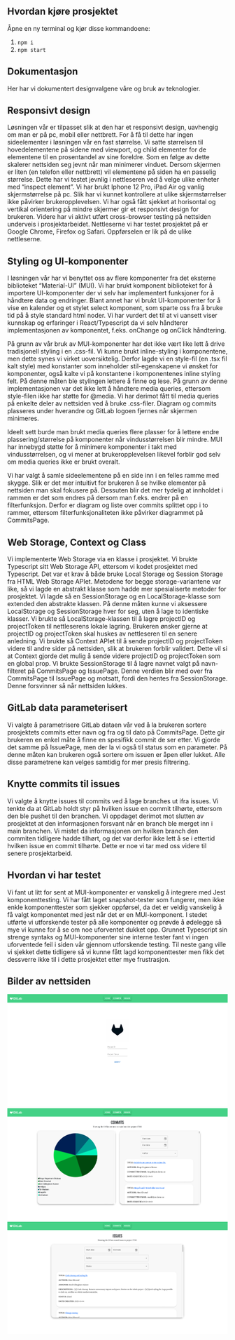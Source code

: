 ## Hvordan kjøre prosjektet

Åpne en ny terminal og kjør disse kommandoene:

1. `npm i`
2. `npm start`

## Dokumentasjon
Her har vi dokumentert designvalgene våre og bruk av teknologier.

## Responsivt design
Løsningen vår er tilpasset slik at den har et responsivt design, uavhengig om man er på pc, mobil eller nettbrett. For å få til dette har ingen sideelementer i løsningen vår en fast størrelse. Vi satte størrelsen til hovedelementene på sidene med viewport, og child elementer for de elementene til en prosentandel av sine foreldre. Som en følge av dette skalerer nettsiden seg jevnt når man minimerer vinduet. Dersom skjermen er liten (en telefon eller nettbrett) vil elementene på siden ha en passelig størrelse. Dette har vi testet jevnlig i nettleseren ved å velge ulike enheter med “inspect element”. Vi har brukt Iphone 12 Pro, iPad Air og vanlig skjermstørrelse på pc. Slik har vi kunnet kontrollere at ulike skjermstørrelser ikke påvirker brukeropplevelsen. Vi har også fått sjekket at horisontal og vertikal orientering på mindre skjermer gir et responsivt design for brukeren. Videre har vi aktivt utført cross-browser testing på nettsiden underveis i prosjektarbeidet. Nettleserne vi har testet prosjektet på er Google Chrome, Firefox og Safari. Oppførselen er lik på de ulike nettleserne. 

## Styling og UI-komponenter
I løsningen vår har vi benyttet oss av flere komponenter fra det eksterne biblioteket “Material-UI” (MUI). Vi har brukt komponent biblioteket for å importere UI-komponenter der vi selv har implementert funksjoner for å håndtere data og endringer. Blant annet har vi brukt UI-komponenter for å vise en kalender og et stylet select komponent, som sparte oss fra å bruke tid på å style standard html noder. Vi har vurdert det til at vi uansett viser kunnskap og erfaringer i React/Typescript da vi selv håndterer implementasjonen av komponentet, f.eks. onChange og onClick håndtering.

På grunn av vår bruk av MUI-komponenter har det ikke vært like lett å drive tradisjonell styling i en .css-fil. Vi kunne brukt inline-styling i komponentene, men dette synes vi virket uoversiktelig. Derfor lagde vi en style-fil (en .tsx fil kalt style) med konstanter som inneholder stil-egenskapene vi ønsket for komponenter, også kalte vi på konstantene i komponentenes inline styling felt. På denne måten ble stylingen lettere å finne og lese. På grunn av denne implementasjonen var det ikke lett å håndtere media queries, ettersom style-filen ikke har støtte for @media. Vi har derimot fått til media queries på enkelte deler av nettsiden ved å bruke .css-filer. Diagram og commits plasseres under hverandre og GitLab logoen fjernes når skjermen minimeres.

Ideelt sett burde man brukt media queries flere plasser for å lettere endre plassering/størrelse på komponenter når vindusstørrelsen blir mindre. MUI har innebygd støtte for å minimere komponenter i takt med vindusstørrelsen, og vi mener at brukeropplevelsen likevel forblir god selv om media queries ikke er brukt overalt. 

Vi har valgt å samle sideelementene på en side inn i en felles ramme med skygge. Slik er det mer intuitivt for brukeren å se hvilke elementer på nettsiden man skal fokusere på. 
Dessuten blir det mer tydelig at innholdet i rammen er det som endres på dersom man f.eks. endrer på en filterfunksjon. Derfor er diagram og liste over commits splittet opp i to rammer, ettersom filterfunksjonaliteten ikke påvirker diagrammet på CommitsPage.

## Web Storage, Context og Class
Vi implementerte Web Storage via en klasse i prosjektet. Vi brukte Typescript sitt Web Storage API, ettersom vi kodet prosjektet med Typescript. Det var et krav å både bruke Local Storage og Session Storage fra HTML Web Storage APIet. Metodene for begge storage-variantene var like, så vi lagde en abstrakt klasse som hadde mer spesialiserte metoder for prosjektet. Vi lagde så en SessionStorage og en LocalStorage-klasse som extended den abstrakte klassen. På denne måten kunne vi aksessere LocalStorage og SessionStorage hver for seg, uten å lage to identiske klasser. Vi brukte så LocalStorage-klassen til å lagre projectID og projectToken til nettleserens lokale lagring. Brukeren ønsker gjerne at projectID og projectToken skal huskes av nettleseren til en senere anledning. Vi brukte så Context APIet til å sende projectID og projectToken videre til andre sider på nettsiden, slik at brukeren forblir validert. Dette vil si at Context gjorde det mulig å sende videre projectID og projectToken som en global prop. Vi brukte SessionStorage til å lagre navnet valgt på navn-filteret på CommitsPage og IssuePage. Denne verdien blir med over fra CommitsPage til IssuePage og motsatt, fordi den hentes fra SessionStorage. Denne forsvinner så når nettsiden lukkes.

## GitLab data parameterisert
Vi valgte å parametrisere GitLab dataen vår ved å la brukeren sortere prosjektets commits etter navn og fra og til dato på CommitsPage. Dette gir brukeren en enkel måte å finne en spesifikk commit de ser etter. Vi gjorde det samme på IssuePage, men der la vi også til status som en parameter. På denne måten kan brukeren også sortere om issuen er åpen eller lukket. Alle disse parametrene kan velges samtidig for mer presis filtrering. 

## Knytte commits til issues
Vi valgte å knytte issues til commits ved å lage branches ut ifra issues. Vi tenkte da at GitLab holdt styr på hvilken issue en commit tilhørte, ettersom den ble pushet til den branchen. Vi oppdaget derimot mot slutten av prosjektet at den informasjonen forsvant når en branch ble merget inn i main branchen. Vi mistet da informasjonen om hvilken branch den commiten tidligere hadde tilhørt, og det var derfor ikke lett å se i ettertid hvilken issue en commit tilhørte. Dette er noe vi tar med oss videre til senere prosjektarbeid.

## Hvordan vi har testet
Vi fant ut litt for sent at MUI-komponenter er vanskelig å integrere med Jest komponenttesting. Vi har fått laget snapshot-tester som fungerer, men ikke enkle komponenttester som sjekker oppførsel, da det er veldig vanskelig å få valgt komponentet med jest når det er en MUI-komponent. I stedet utførte vi utforskende tester på alle komponenter og prøvde å ødelegge så mye vi kunne for å se om noe uforventet dukket opp. Grunnet Typescript sin strenge syntaks og MUI-komponenter sine interne tester fant vi ingen uforventede feil i siden vår gjennom utforskende testing. Til neste gang ville vi sjekket dette tidligere så vi kunne fått lagd komponenttester men fikk det dessverre ikke til i dette prosjektet etter mye frustrasjon. 


## Bilder av nettsiden

![alt text](src/img/home.png)
![alt text](src/img/commits.png)
![alt text](src/img/issues.png)

